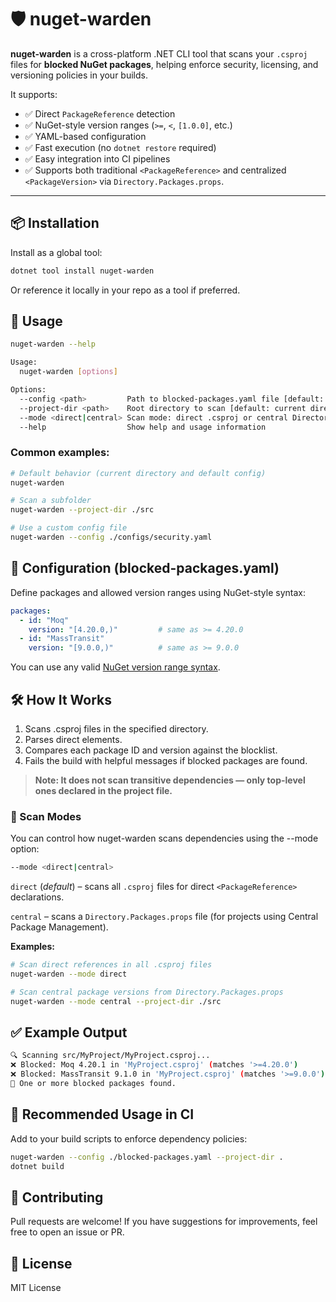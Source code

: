 # 🛡️ nuget-warden

**nuget-warden** is a cross-platform .NET CLI tool that scans your `.csproj` files for **blocked NuGet packages**, helping enforce security, licensing, and versioning policies in your builds.

It supports:
- ✅ Direct `PackageReference` detection
- ✅ NuGet-style version ranges (`>=`, `<`, `[1.0.0]`, etc.)
- ✅ YAML-based configuration
- ✅ Fast execution (no `dotnet restore` required)
- ✅ Easy integration into CI pipelines
- ✅ Supports both traditional `<PackageReference>` and centralized `<PackageVersion>` via `Directory.Packages.props`.

---

## 📦 Installation

Install as a global tool:

```bash
dotnet tool install nuget-warden

```

Or reference it locally in your repo as a tool if preferred.

## 🚀 Usage

```bash
nuget-warden --help
```

```bash
Usage:
  nuget-warden [options]

Options:
  --config <path>         Path to blocked-packages.yaml file [default: blocked-packages.yaml]
  --project-dir <path>    Root directory to scan [default: current directory]
  --mode <direct|central> Scan mode: direct .csproj or central Directory.Packages.props [default: direct]
  --help                  Show help and usage information
```

### Common examples:

```bash
# Default behavior (current directory and default config)
nuget-warden

# Scan a subfolder
nuget-warden --project-dir ./src

# Use a custom config file
nuget-warden --config ./configs/security.yaml
```

## 🔧 Configuration (blocked-packages.yaml)

Define packages and allowed version ranges using NuGet-style syntax:

```yaml
packages:
  - id: "Moq"
    version: "[4.20.0,)"         # same as >= 4.20.0
  - id: "MassTransit"
    version: "[9.0.0,)"          # same as >= 9.0.0
```

You can use any valid [NuGet version range syntax](https://learn.microsoft.com/en-us/nuget/concepts/package-versioning#version-ranges).

## 🛠 How It Works

1. Scans .csproj files in the specified directory.
2. Parses direct <PackageReference> elements.
3. Compares each package ID and version against the blocklist.
4. Fails the build with helpful messages if blocked packages are found.

> **Note: It does not scan transitive dependencies — only top-level ones declared in the project file.**

### 🔀 Scan Modes
You can control how nuget-warden scans dependencies using the --mode option:

```bash
--mode <direct|central>
```

`direct` (*default*) – scans all `.csproj` files for direct `<PackageReference>` declarations.

`central` – scans a `Directory.Packages.props` file (for projects using Central Package Management).

**Examples:**

```bash
# Scan direct references in all .csproj files
nuget-warden --mode direct

# Scan central package versions from Directory.Packages.props
nuget-warden --mode central --project-dir ./src
```

## ✅ Example Output

```bash
🔍 Scanning src/MyProject/MyProject.csproj...
❌ Blocked: Moq 4.20.1 in 'MyProject.csproj' (matches '>=4.20.0')
❌ Blocked: MassTransit 9.1.0 in 'MyProject.csproj' (matches '>=9.0.0')
🚫 One or more blocked packages found.
```

## 🧪 Recommended Usage in CI

Add to your build scripts to enforce dependency policies:

```bash
nuget-warden --config ./blocked-packages.yaml --project-dir .
dotnet build
```

## 🤝 Contributing

Pull requests are welcome! If you have suggestions for improvements, feel free to open an issue or PR.

## 🧾 License

MIT License
